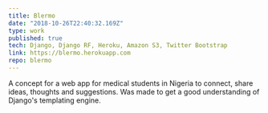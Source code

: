 ```yaml
---
title: Blermo
date: "2018-10-26T22:40:32.169Z"
type: work
published: true
tech: Django, Django RF, Heroku, Amazon S3, Twitter Bootstrap
link: https://blermo.herokuapp.com
repo: blermo
---
```


A concept for a web app for medical students in Nigeria to connect, share ideas, thoughts and suggestions. Was made to get a good understanding of Django's templating engine.
